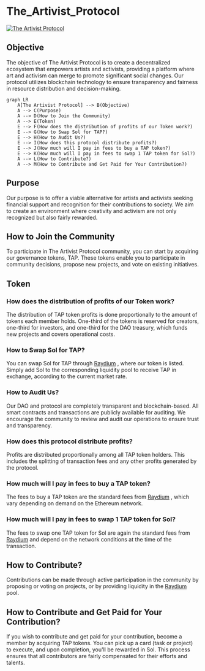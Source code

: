 # The_Artivist_Protocol

[![The Artivist Protocol](https://seusite.com/image.jpg)](https://www.notion.so/Artivist-Protocol-DAO-334467c035604aba9fcd43fa8e9ebf0f)

## Objective

The objective of The Artivist Protocol is to create a decentralized ecosystem that empowers artists and activists, providing a platform where art and activism can merge to promote significant social changes. Our protocol utilizes blockchain technology to ensure transparency and fairness in resource distribution and decision-making.

```mermaid
graph LR
    A[The Artivist Protocol] --> B(Objective)
    A --> C(Purpose)
    A --> D(How to Join the Community)
    A --> E(Token)
    E --> F(How does the distribution of profits of our Token work?)
    E --> G(How to Swap Sol for TAP?)
    E --> H(How to Audit Us?)
    E --> I(How does this protocol distribute profits?)
    E --> J(How much will I pay in fees to buy a TAP token?)
    E --> K(How much will I pay in fees to swap 1 TAP token for Sol?)
    A --> L(How to Contribute?)
    A --> M(How to Contribute and Get Paid for Your Contribution?)

```

## Purpose

Our purpose is to offer a viable alternative for artists and activists seeking financial support and recognition for their contributions to society. We aim to create an environment where creativity and activism are not only recognized but also fairly rewarded.

## How to Join the Community

To participate in The Artivist Protocol community, you can start by acquiring our governance tokens, TAP. These tokens enable you to participate in community decisions, propose new projects, and vote on existing initiatives.

## Token

### How does the distribution of profits of our Token work?

The distribution of TAP token profits is done proportionally to the amount of tokens each member holds. One-third of the tokens is reserved for creators, one-third for investors, and one-third for the DAO treasury, which funds new projects and covers operational costs.

### How to Swap Sol for TAP?

You can swap Sol for TAP through [Raydium](https://raydium.io/)
, where our token is listed. Simply add Sol to the corresponding liquidity pool to receive TAP in exchange, according to the current market rate.

### How to Audit Us?

Our DAO and protocol are completely transparent and blockchain-based. All smart contracts and transactions are publicly available for auditing. We encourage the community to review and audit our operations to ensure trust and transparency.

### How does this protocol distribute profits?

Profits are distributed proportionally among all TAP token holders. This includes the splitting of transaction fees and any other profits generated by the protocol.

### How much will I pay in fees to buy a TAP token?

The fees to buy a TAP token are the standard fees from [Raydium](https://raydium.io/)
, which vary depending on demand on the Ethereum network.

### How much will I pay in fees to swap 1 TAP token for Sol?

The fees to swap one TAP token for Sol are again the standard fees from [Raydium](https://raydium.io/)
 and depend on the network conditions at the time of the transaction.

## How to Contribute?

Contributions can be made through active participation in the community by proposing or voting on projects, or by providing liquidity in the [Raydium](https://raydium.io/)
 pool.

## How to Contribute and Get Paid for Your Contribution?

If you wish to contribute and get paid for your contribution, become a member by acquiring TAP tokens. You can pick up a card (task or project) to execute, and upon completion, you'll be rewarded in Sol. This process ensures that all contributors are fairly compensated for their efforts and talents.
